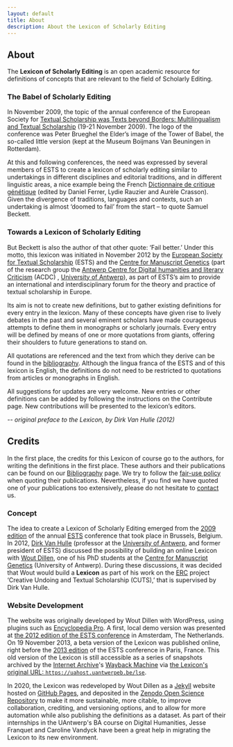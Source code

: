```yaml
---
layout: default
title: About
description: About the Lexicon of Scholarly Editing
---
```

## About

The **Lexicon of Scholarly Editing** is an open academic resource for definitions of concepts that are relevant to the field of Scholarly Editing.

### The Babel of Scholarly Editing

In November 2009, the topic of the annual conference of the European Society for [Textual Scholarship was Texts beyond Borders: Multilingualism and Textual Scholarship](http://www.geneticjoycestudies.org/ESTS2009/) (19-21 November 2009). The logo of the conference was Peter Brueghel the Elder’s image of the Tower of Babel, the so-called little version (kept at the Museum Boijmans Van Beuningen in Rotterdam).

At this and following conferences, the need was expressed by several members of ESTS to create a lexicon of scholarly editing similar to undertakings in different disciplines and editorial traditions, and in different linguistic areas, a nice example being the French [Dictionnaire de critique génétique](http://www.item.ens.fr/index.php?identifier=dictionnaire) (edited by Daniel Ferrer, Lydie Rauzier and Aurèle Crasson). Given the divergence of traditions, languages and contexts, such an undertaking is almost ‘doomed to fail’ from the start – to quote Samuel Beckett.

### Towards a Lexicon of Scholarly Editing

But Beckett is also the author of that other quote: ‘Fail better.’ Under this motto, this lexicon was initiated in November 2012 by the [European Society for Textual Scholarship](http://www.textualscholarship.eu/) (ESTS) and the [Centre for Manuscript Genetics](http://www.ua.ac.be/main.aspx?c=*GJS) (part of the research group the [Antwerp Centre for Digital humanities and literary Criticism](https://www.uantwerpen.be/en/research-groups/digitalhumanities/) (ACDC) , [University of Antwerp](http://www.uantwerpen.be/)), as part of ESTS’s aim to provide an international and interdisciplinary forum for the theory and practice of textual scholarship in Europe.

Its aim is not to create new definitions, but to gather existing definitions for every entry in the lexicon. Many of these concepts have given rise to lively debates in the past and several eminent scholars have made courageous attempts to define them in monographs or scholarly journals. Every entry will be defined by means of one or more quotations from giants, offering their shoulders to future generations to stand on.

All quotations are referenced and the text from which they derive can be found in the [bibliography](bibliography.html). Although the lingua franca of the ESTS and of this lexicon is English, the definitions do not need to be restricted to quotations from articles or monographs in English.

All suggestions for updates are very welcome. New entries or other definitions can be added by following the instructions on the Contribute page. New contributions will be presented to the lexicon’s editors.

_-- original preface to the Lexicon, by Dirk Van Hulle (2012)_

## Credits
In the first place, the credits for this Lexicon of course go to the authors, for writing the definitions in the first place. These authors and their publications can be found on our [Bibliography](bibliography.html) page. We try to follow the [fair-use policy](http://codes.lp.findlaw.com/uscode/17/1/107) when quoting their publications. Nevertheless, if you find we have quoted one of your publications too extensively, please do not hesitate to [contact](mailto:wout.dillen@uantwerpen.be) us.

### Concept
The idea to create a Lexicon of Scholarly Editing emerged from the [2009 edition](http://www.geneticjoycestudies.org/ESTS2009/) of the annual [ESTS](http://www.textualscholarship.eu/) conference that took place in Brussels, Belgium. In 2012, [Dirk Van Hulle](https://www.uantwerpen.be/en/staff/dirk-vanhulle/) (professor at the [University of Antwerp](http://www.uantwerpen.be/), and former president of ESTS) discussed the possibility of building an online Lexicon with [Wout Dillen](https://www.uantwerpen.be/en/staff/wout-dillen/), one of his PhD students at the [Centre for Manuscript Genetics](https://www.uantwerpen.be/en/rg/centre-for-manuscript-genetics/) (University of Antwerp). During these discussions, it was decided that Wout would build a **Lexicon** as part of his work on the [ERC](http://erc.europa.eu/) project ‘Creative Undoing and Textual Scholarship (CUTS),’ that is supervised by Dirk Van Hulle.

### Website Development
The website was originally developed by Wout Dillen with WordPress, using plugins such as [Encyclopedia Pro](http://dennishoppe.de/wordpress-plugins/encyclopedia). A first, local demo version was presented at [the 2012 edition of the ESTS conference](http://ests2012.huygens.knaw.nl/) in Amsterdam, The Netherlands. On 19 November 2013, a beta version of the Lexicon was published online, right before the [2013 edition](http://www.textualscholarship.eu/conference-2013.html) of the ESTS conference in Paris, France. This old version of the Lexicon is still accessible as a series of snapshots archived by the [Internet Archive](https://archive.org/)'s [Wayback Machine](https://archive.org/web/) via [the Lexicon's original URL: `https://uahost.uantwerpeb.be/lse`](https://web.archive.org/web/20200101081856/https://uahost.uantwerpen.be/lse/).

In 2020, the Lexicon was redeveloped by Wout Dillen as a [Jekyll](https://jekyllrb.com/) website hosted on [GitHub Pages](https://pages.github.com/), and deposited in the [Zenodo Open Science Repository](https://zenodo.org/) to make it more sustainable, more citable, to improve collaboration, crediting, and versioning options, and to allow for more automation while also publishing the definitions as a dataset. As part of their internships in the UAntwerp's BA course on Digital Humanities, Jesse Franquet and Caroline Vandyck have been a great help in migrating the Lexicon to its new environment.
